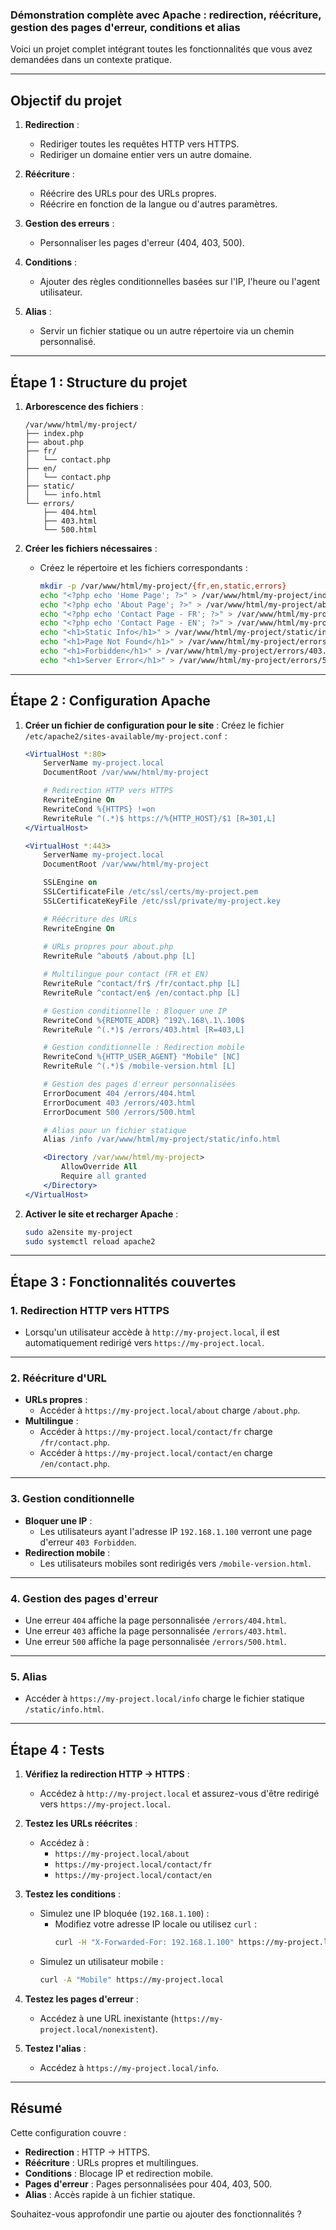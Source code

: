 ### **Démonstration complète avec Apache : redirection, réécriture, gestion des pages d'erreur, conditions et alias**

Voici un projet complet intégrant toutes les fonctionnalités que vous avez demandées dans un contexte pratique.

---

## **Objectif du projet**

1. **Redirection** :
   - Rediriger toutes les requêtes HTTP vers HTTPS.
   - Rediriger un domaine entier vers un autre domaine.

2. **Réécriture** :
   - Réécrire des URLs pour des URLs propres.
   - Réécrire en fonction de la langue ou d'autres paramètres.

3. **Gestion des erreurs** :
   - Personnaliser les pages d'erreur (404, 403, 500).

4. **Conditions** :
   - Ajouter des règles conditionnelles basées sur l'IP, l'heure ou l'agent utilisateur.

5. **Alias** :
   - Servir un fichier statique ou un autre répertoire via un chemin personnalisé.

---

## **Étape 1 : Structure du projet**

1. **Arborescence des fichiers** :
   ```plaintext
   /var/www/html/my-project/
   ├── index.php
   ├── about.php
   ├── fr/
   │   └── contact.php
   ├── en/
   │   └── contact.php
   ├── static/
   │   └── info.html
   └── errors/
       ├── 404.html
       ├── 403.html
       └── 500.html
   ```

2. **Créer les fichiers nécessaires** :
   - Créez le répertoire et les fichiers correspondants :
     ```bash
     mkdir -p /var/www/html/my-project/{fr,en,static,errors}
     echo "<?php echo 'Home Page'; ?>" > /var/www/html/my-project/index.php
     echo "<?php echo 'About Page'; ?>" > /var/www/html/my-project/about.php
     echo "<?php echo 'Contact Page - FR'; ?>" > /var/www/html/my-project/fr/contact.php
     echo "<?php echo 'Contact Page - EN'; ?>" > /var/www/html/my-project/en/contact.php
     echo "<h1>Static Info</h1>" > /var/www/html/my-project/static/info.html
     echo "<h1>Page Not Found</h1>" > /var/www/html/my-project/errors/404.html
     echo "<h1>Forbidden</h1>" > /var/www/html/my-project/errors/403.html
     echo "<h1>Server Error</h1>" > /var/www/html/my-project/errors/500.html
     ```

---

## **Étape 2 : Configuration Apache**

1. **Créer un fichier de configuration pour le site** :
   Créez le fichier `/etc/apache2/sites-available/my-project.conf` :
   ```apache
   <VirtualHost *:80>
       ServerName my-project.local
       DocumentRoot /var/www/html/my-project

       # Redirection HTTP vers HTTPS
       RewriteEngine On
       RewriteCond %{HTTPS} !=on
       RewriteRule ^(.*)$ https://%{HTTP_HOST}/$1 [R=301,L]
   </VirtualHost>

   <VirtualHost *:443>
       ServerName my-project.local
       DocumentRoot /var/www/html/my-project

       SSLEngine on
       SSLCertificateFile /etc/ssl/certs/my-project.pem
       SSLCertificateKeyFile /etc/ssl/private/my-project.key

       # Réécriture des URLs
       RewriteEngine On
       
       # URLs propres pour about.php
       RewriteRule ^about$ /about.php [L]

       # Multilingue pour contact (FR et EN)
       RewriteRule ^contact/fr$ /fr/contact.php [L]
       RewriteRule ^contact/en$ /en/contact.php [L]

       # Gestion conditionnelle : Bloquer une IP
       RewriteCond %{REMOTE_ADDR} ^192\.168\.1\.100$
       RewriteRule ^(.*)$ /errors/403.html [R=403,L]

       # Gestion conditionnelle : Redirection mobile
       RewriteCond %{HTTP_USER_AGENT} "Mobile" [NC]
       RewriteRule ^(.*)$ /mobile-version.html [L]

       # Gestion des pages d'erreur personnalisées
       ErrorDocument 404 /errors/404.html
       ErrorDocument 403 /errors/403.html
       ErrorDocument 500 /errors/500.html

       # Alias pour un fichier statique
       Alias /info /var/www/html/my-project/static/info.html

       <Directory /var/www/html/my-project>
           AllowOverride All
           Require all granted
       </Directory>
   </VirtualHost>
   ```

2. **Activer le site et recharger Apache** :
   ```bash
   sudo a2ensite my-project
   sudo systemctl reload apache2
   ```

---

## **Étape 3 : Fonctionnalités couvertes**

### **1. Redirection HTTP vers HTTPS**
- Lorsqu'un utilisateur accède à `http://my-project.local`, il est automatiquement redirigé vers `https://my-project.local`.

---

### **2. Réécriture d'URL**
- **URLs propres** :  
  - Accéder à `https://my-project.local/about` charge `/about.php`.
- **Multilingue** :  
  - Accéder à `https://my-project.local/contact/fr` charge `/fr/contact.php`.  
  - Accéder à `https://my-project.local/contact/en` charge `/en/contact.php`.

---

### **3. Gestion conditionnelle**
- **Bloquer une IP** :  
  - Les utilisateurs ayant l'adresse IP `192.168.1.100` verront une page d'erreur `403 Forbidden`.
- **Redirection mobile** :  
  - Les utilisateurs mobiles sont redirigés vers `/mobile-version.html`.

---

### **4. Gestion des pages d'erreur**
- Une erreur `404` affiche la page personnalisée `/errors/404.html`.
- Une erreur `403` affiche la page personnalisée `/errors/403.html`.
- Une erreur `500` affiche la page personnalisée `/errors/500.html`.

---

### **5. Alias**
- Accéder à `https://my-project.local/info` charge le fichier statique `/static/info.html`.

---

## **Étape 4 : Tests**

1. **Vérifiez la redirection HTTP → HTTPS** :
   - Accédez à `http://my-project.local` et assurez-vous d'être redirigé vers `https://my-project.local`.

2. **Testez les URLs réécrites** :
   - Accédez à :
     - `https://my-project.local/about`
     - `https://my-project.local/contact/fr`
     - `https://my-project.local/contact/en`

3. **Testez les conditions** :
   - Simulez une IP bloquée (`192.168.1.100`) :
     - Modifiez votre adresse IP locale ou utilisez `curl` :
       ```bash
       curl -H "X-Forwarded-For: 192.168.1.100" https://my-project.local
       ```
   - Simulez un utilisateur mobile :
     ```bash
     curl -A "Mobile" https://my-project.local
     ```

4. **Testez les pages d'erreur** :
   - Accédez à une URL inexistante (`https://my-project.local/nonexistent`).

5. **Testez l'alias** :
   - Accédez à `https://my-project.local/info`.

---

## **Résumé**
Cette configuration couvre :
- **Redirection** : HTTP → HTTPS.
- **Réécriture** : URLs propres et multilingues.
- **Conditions** : Blocage IP et redirection mobile.
- **Pages d'erreur** : Pages personnalisées pour 404, 403, 500.
- **Alias** : Accès rapide à un fichier statique.

Souhaitez-vous approfondir une partie ou ajouter des fonctionnalités ?